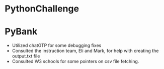 # PythonChallenge
# PyBank 
- Utilized chatGTP for some debugging fixes
- Consulted the instruction team, Eli and Mark, for help with creating the output.txt file
- Consulted W3 schools for some pointers on csv file fetching.
  
